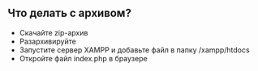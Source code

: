 ## Что делать с архивом?
- Скачайте zip-архив
- Разархивируйте
- Запустите сервер XAMPP и добавьте файл в папку /xampp/htdocs
- Откройте файл index.php в браузере
